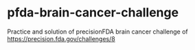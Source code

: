 # pfda-brain-cancer-challenge
Practice and solution of precisionFDA brain cancer challenge of https://precision.fda.gov/challenges/8
